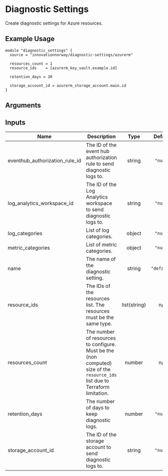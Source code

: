 # Diagnostic Settings

Create diagnostic settings for Azure resources.

## Example Usage

```hcl
module "diagnostic_settings" {
  source = "innovationnorway/diagnostic-settings/azurerm"

  resources_count = 1
  resource_ids    = [azurerm_key_vault.example.id]

  retention_days = 30

  storage_account_id = azurerm_storage_account.main.id
}
```

## Arguments
## Inputs

| Name | Description | Type | Default | Required |
|------|-------------|:----:|:-----:|:-----:|
| eventhub\_authorization\_rule\_id | The ID of the event hub authorization rule to send diagnostic logs to. | string | `"null"` | no |
| log\_analytics\_workspace\_id | The ID of the Log Analytics workspace to send diagnostic logs to. | string | `"null"` | no |
| log\_categories | List of log categories. | object | `"null"` | no |
| metric\_categories | List of metric categories. | object | `"null"` | no |
| name | The name of the diagnostic setting. | string | `"default"` | no |
| resource\_ids | The IDs of the resources list. The resources must be the same type. | list(string) | n/a | yes |
| resources\_count | The number of resources to configure. Must be the (non computed) size of the `resource_ids` list due to Terraform limitation. | number | n/a | yes |
| retention\_days | The number of days to keep diagnostic logs. | number | `"null"` | no |
| storage\_account\_id | The ID of the storage account to send diagnostic logs to. | string | `"null"` | no |
